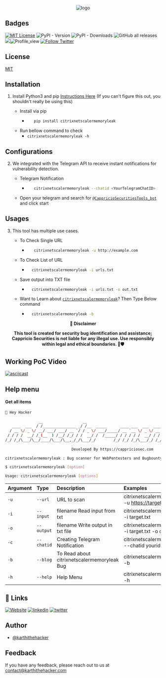 
<div align="center">
  <img src="https://blogs.cappriciosec.com/uploaders/citrixnetscalermemoryleak-tool.png" alt="logo">
</div>


## Badges



[![MIT License](https://img.shields.io/badge/License-MIT-green.svg)](https://choosealicense.com/licenses/mit/)
![PyPI - Version](https://img.shields.io/pypi/v/citrixnetscalermemoryleak)
![PyPI - Downloads](https://img.shields.io/pypi/dm/citrixnetscalermemoryleak)
![GitHub all releases](https://img.shields.io/github/downloads/Cappricio-Securities/citrixnetscalermemoryleak/total)
<a href="https://github.com/Cappricio-Securities/citrixnetscalermemoryleak/releases/"><img src="https://img.shields.io/github/release/Cappricio-Securities/citrixnetscalermemoryleak"></a>![Profile_view](https://komarev.com/ghpvc/?username=Cappricio-Securities&label=Profile%20views&color=0e75b6&style=flat)
[![Follow Twitter](https://img.shields.io/twitter/follow/cappricio_sec?style=social)](https://twitter.com/cappricio_sec)
<p align="center">

<p align="center">







## License

[MIT](https://choosealicense.com/licenses/mit/)



## Installation 

1. Install Python3 and pip [Instructions Here](https://www.python.org/downloads/) (If you can't figure this out, you shouldn't really be using this)

   - Install via pip
     - ```bash
          pip install citrixnetscalermemoryleak 
        ```
   - Run bellow command to check
     - `citrixnetscalermemoryleak -h`

## Configurations 
2. We integrated with the Telegram API to receive instant notifications for vulnerability detection.
   
   - Telegram Notification
     - ```bash
          citrixnetscalermemoryleak --chatid <YourTelegramChatID>
        ```
   - Open your telegram and search for [`@CappricioSecuritiesTools_bot`](https://web.telegram.org/k/#@CappricioSecuritiesTools_bot) and click start

## Usages 
3. This tool has multiple use cases.
   
   - To Check Single URL
     - ```bash
          citrixnetscalermemoryleak -u http://example.com 
        ```
   - To Check List of URL 
      - ```bash
          citrixnetscalermemoryleak -i urls.txt 
        ```
   - Save output into TXT file
      - ```bash
          citrixnetscalermemoryleak -i urls.txt -o out.txt
        ```
   - Want to Learn about [`citrixnetscalermemoryleak`](https://blogs.cappriciosec.com/cve/167/The%20Potential%20Citrix%20NetScaler%20Memory%20Leak)? Then Type Below command
      - ```bash
          citrixnetscalermemoryleak -b
        ```
     
<p align="center">
  <b>🚨 Disclaimer</b>
  
</p>
<p align="center">
<b>This tool is created for security bug identification and assistance; Cappricio Securities is not liable for any illegal use. 
  Use responsibly within legal and ethical boundaries. 🔐🛡️</b></p>


## Working PoC Video

[![asciicast](https://blogs.cappriciosec.com/uploaders/Screenshot%202024-05-29%20at%202.37.45%20PM.png)](https://asciinema.org/a/ARfK9usVLsdseyuqCfmWFhXKG)




## Help menu

#### Get all items

```bash
👋 Hey Hacker
                                                                             v1.0
               __                  __                                                                __           __
   ____  ___  / /_______________ _/ /__  _____      ____ ___  ___  ____ ___  ____  _______  __      / /__  ____ _/ /__
  / __ \/ _ \/ __/ ___/ ___/ __ `/ / _ \/ ___/_____/ __ `__ \/ _ \/ __ `__ \/ __ \/ ___/ / / /_____/ / _ \/ __ `/ //_/
 / / / /  __/ /_(__  ) /__/ /_/ / /  __/ /  /_____/ / / / / /  __/ / / / / / /_/ / /  / /_/ /_____/ /  __/ /_/ / ,<
/_/ /_/\___/\__/____/\___/\__,_/_/\___/_/        /_/ /_/ /_/\___/_/ /_/ /_/\____/_/   \__, /     /_/\___/\__,_/_/|_|
                                                                                     /____/
                              Developed By https://cappriciosec.com

citrixnetscalermemoryleak : Bug scanner for WebPentesters and Bugbounty Hunters 

$ citrixnetscalermemoryleak [option]

Usage: citrixnetscalermemoryleak [options]
```


| Argument | Type     | Description                | Examples |
| :-------- | :------- | :------------------------- | :------------------------- |
| `-u` | `--url` | URL to scan | citrixnetscalermemoryleak -u https://target.com |
| `-i` | `--input` | filename Read input from txt  | citrixnetscalermemoryleak -i target.txt | 
| `-o` | `--output` | filename Write output in txt file | citrixnetscalermemoryleak -i target.txt -o output.txt |
| `-c` | `--chatid` | Creating Telegram Notification | citrixnetscalermemoryleak --chatid yourid |
| `-b` | `--blog` | To Read about citrixnetscalermemoryleak Bug | citrixnetscalermemoryleak -b |
| `-h` | `--help` | Help Menu | citrixnetscalermemoryleak -h |



## 🔗 Links
[![Website](https://img.shields.io/badge/my_portfolio-000?style=for-the-badge&logo=ko-fi&logoColor=white)](https://cappriciosec.com/)
[![linkedin](https://img.shields.io/badge/linkedin-0A66C2?style=for-the-badge&logo=linkedin&logoColor=white)](https://www.linkedin.com/in/karthikeyan--v/)
[![twitter](https://img.shields.io/badge/twitter-1DA1F2?style=for-the-badge&logo=twitter&logoColor=white)](https://twitter.com/karthithehacker)



## Author

- [@karthithehacker](https://github.com/karthi-the-hacker/)



## Feedback

If you have any feedback, please reach out to us at contact@karthithehacker.com
